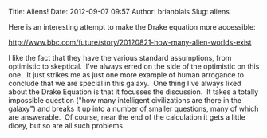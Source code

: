 Title: Aliens!
Date: 2012-09-07 09:57
Author: brianblais
Slug: aliens

Here is an interesting attempt to make the Drake equation more
accessible:

<http://www.bbc.com/future/story/20120821-how-many-alien-worlds-exist>

I like the fact that they have the various standard assumptions, from
optimistic to skeptical.  I've always erred on the side of the
optimistic on this one.  It just strikes me as just one more example of
human arrogance to conclude that we are special in this galaxy.  One
thing I've always liked about the Drake Equation is that it focusses the
discussion.  It takes a totally impossible question ("how many
intelligent civilizations are there in the galaxy") and breaks it up
into a number of smaller questions, many of which are answerable.  Of
course, near the end of the calculation it gets a little dicey, but so
are all such problems. 
